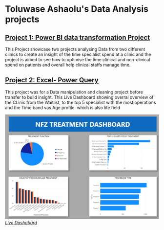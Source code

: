 # **Toluwase Ashaolu's Data Analysis projects**

## [Project 1: Power BI data transformation Project](https://github.com/Ashyboss/Power_BI_Dashboards)
This Project showcase two projects analysing Data from two different clinics to create an insight of the time specialist spend at a clinic and the project is aimed to see how to optimise the time clinical and non-clinical spend on patients and overall help clinical staffs manage time.

## [Project 2: Excel- Power Query](https://github.com/Ashyboss/Data_Transformation_using-_power_Query)
This project was for a Data manipulation and cleaning project before transfer to build insight. This Live Dashboard showing overral overview of the CLinic from the Waitlist, to the top 5 specialist with the most operations and the Time band vas Age profile. which is also life field

![IMAGE](image.png)
*[Live Dashobard](https://github.com/Ashyboss/Toluwase-Ashaolu-s-DATA-projects/blob/main/image.png)*
